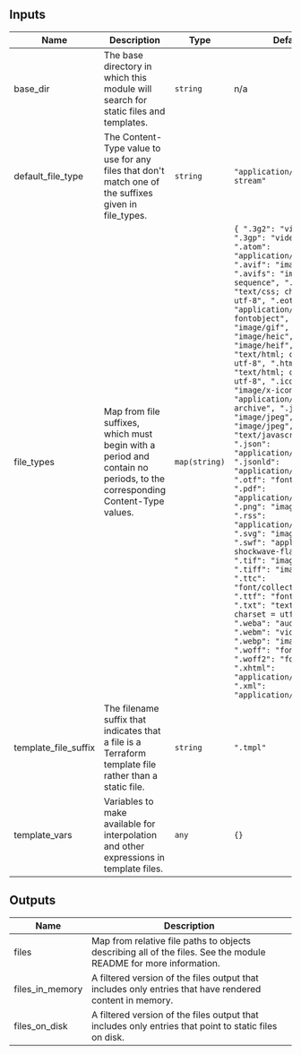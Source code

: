 <!-- BEGIN_TF_DOCS -->

## Inputs

| Name                 | Description                                                                                                              | Type          | Default                                                                                                                                                                                                                                                                                                                                                                                                                                                                                                                                                                                                                                                                                                                                                                                                                                                                                                                                                                                                                                                         | Required |
| -------------------- | ------------------------------------------------------------------------------------------------------------------------ | ------------- | --------------------------------------------------------------------------------------------------------------------------------------------------------------------------------------------------------------------------------------------------------------------------------------------------------------------------------------------------------------------------------------------------------------------------------------------------------------------------------------------------------------------------------------------------------------------------------------------------------------------------------------------------------------------------------------------------------------------------------------------------------------------------------------------------------------------------------------------------------------------------------------------------------------------------------------------------------------------------------------------------------------------------------------------------------------- | :------: |
| base_dir             | The base directory in which this module will search for static files and templates.                                      | `string`      | n/a                                                                                                                                                                                                                                                                                                                                                                                                                                                                                                                                                                                                                                                                                                                                                                                                                                                                                                                                                                                                                                                             |   yes    |
| default_file_type    | The Content-Type value to use for any files that don't match one of the suffixes given in file_types.                    | `string`      | `"application/octet-stream"`                                                                                                                                                                                                                                                                                                                                                                                                                                                                                                                                                                                                                                                                                                                                                                                                                                                                                                                                                                                                                                    |    no    |
| file_types           | Map from file suffixes, which must begin with a period and contain no periods, to the corresponding Content-Type values. | `map(string)` | `{ ".3g2": "video/3gpp2", ".3gp": "video/3gpp", ".atom": "application/atom+xml", ".avif": "image/avif", ".avifs": "image/avif-sequence", ".css": "text/css; charset = utf-8", ".eot": "application/vnd.ms-fontobject", ".gif": "image/gif", ".heic": "image/heic", ".heif": "image/heif", ".htm": "text/html; charset = utf-8", ".html": "text/html; charset = utf-8", ".ico": "image/x-icon", ".jar": "application/java-archive", ".jpeg": "image/jpeg", ".jpg": "image/jpeg", ".js": "text/javascript", ".json": "application/json", ".jsonld": "application/ld+json", ".otf": "font/otf", ".pdf": "application/pdf", ".png": "image/png", ".rss": "application/rss+xml", ".svg": "image/svg", ".swf": "application/x-shockwave-flash", ".tif": "image/tiff", ".tiff": "image/tiff", ".ttc": "font/collection", ".ttf": "font/ttf", ".txt": "text/plain; charset = utf-8", ".weba": "audio/webm", ".webm": "video/webm", ".webp": "image/webp", ".woff": "font/woff", ".woff2": "font/woff2", ".xhtml": "application/xhtml+xml", ".xml": "application/xml" }` |    no    |
| template_file_suffix | The filename suffix that indicates that a file is a Terraform template file rather than a static file.                   | `string`      | `".tmpl"`                                                                                                                                                                                                                                                                                                                                                                                                                                                                                                                                                                                                                                                                                                                                                                                                                                                                                                                                                                                                                                                       |    no    |
| template_vars        | Variables to make available for interpolation and other expressions in template files.                                   | `any`         | `{}`                                                                                                                                                                                                                                                                                                                                                                                                                                                                                                                                                                                                                                                                                                                                                                                                                                                                                                                                                                                                                                                            |    no    |

## Outputs

| Name            | Description                                                                                                      |
| --------------- | ---------------------------------------------------------------------------------------------------------------- |
| files           | Map from relative file paths to objects describing all of the files. See the module README for more information. |
| files_in_memory | A filtered version of the files output that includes only entries that have rendered content in memory.          |
| files_on_disk   | A filtered version of the files output that includes only entries that point to static files on disk.            |

<!-- END_TF_DOCS -->
